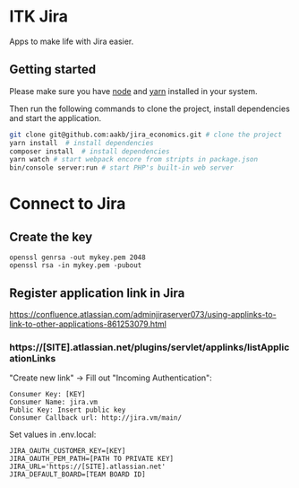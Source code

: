 # ITK Jira

Apps to make life with Jira easier.

## Getting started

Please make sure you have [node](https://nodejs.org/en/download/) and [yarn](https://yarnpkg.com/en/docs/install) installed in your system.

Then run the following commands to clone the project, install dependencies and start the application.

```bash
git clone git@github.com:aakb/jira_economics.git # clone the project
yarn install  # install dependencies
composer install  # install dependencies
yarn watch # start webpack encore from stripts in package.json
bin/console server:run # start PHP's built-in web server
```

# Connect to Jira

## Create the key
```
openssl genrsa -out mykey.pem 2048
openssl rsa -in mykey.pem -pubout
```

## Register application link in Jira
https://confluence.atlassian.com/adminjiraserver073/using-applinks-to-link-to-other-applications-861253079.html

### https://[SITE].atlassian.net/plugins/servlet/applinks/listApplicationLinks

"Create new link" -> Fill out "Incoming Authentication":
```
Consumer Key: [KEY]
Consumer Name: jira.vm
Public Key: Insert public key
Consumer Callback url: http://jira.vm/main/
```

Set values in .env.local:

```
JIRA_OAUTH_CUSTOMER_KEY=[KEY]
JIRA_OAUTH_PEM_PATH=[PATH TO PRIVATE KEY]
JIRA_URL='https://[SITE].atlassian.net'
JIRA_DEFAULT_BOARD=[TEAM BOARD ID]
```
